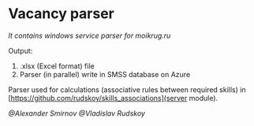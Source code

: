 # Vacancy parser
_It contains windows service parser for moikrug.ru_

Output: 
1. .xlsx (Excel format) file
2. Parser (in parallel) write in SMSS database on Azure

Parser used for calculations (associative rules between required skills) in [https://github.com/rudskoy/skills_associations](server module). 

_@Alexander Smirnov_
_@Vladislav Rudskoy_

[test]:https://www.vk.com

